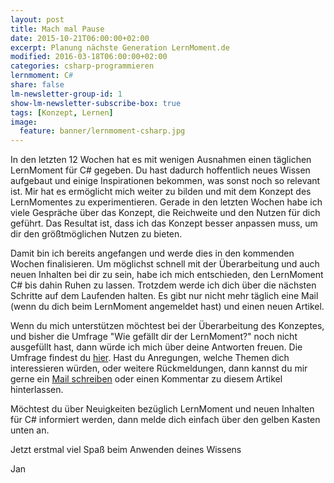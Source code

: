 ```yaml
---
layout: post
title: Mach mal Pause
date: 2015-10-21T06:00:00+02:00
excerpt: Planung nächste Generation LernMoment.de
modified: 2016-03-18T06:00:00+02:00
categories: csharp-programmieren
lernmoment: C#
share: false
lm-newsletter-group-id: 1
show-lm-newsletter-subscribe-box: true
tags: [Konzept, Lernen]
image:
  feature: banner/lernmoment-csharp.jpg
---
```


In den letzten 12 Wochen hat es mit wenigen Ausnahmen einen täglichen LernMoment für C# gegeben. Du hast dadurch hoffentlich neues Wissen aufgebaut und einige Inspirationen bekommen, was sonst noch so relevant ist. Mir hat es ermöglicht mich weiter zu bilden und mit dem Konzept des LernMomentes zu experimentieren. Gerade in den letzten Wochen habe ich viele Gespräche über das Konzept, die Reichweite und den Nutzen für dich geführt. Das Resultat ist, dass ich das Konzept besser anpassen muss, um dir den größtmöglichen Nutzen zu bieten.

Damit bin ich bereits angefangen und werde dies in den kommenden Wochen finalisieren. Um möglichst schnell mit der Überarbeitung und auch neuen Inhalten bei dir zu sein, habe ich mich entschieden, den LernMoment C# bis dahin Ruhen zu lassen. Trotzdem werde ich dich über die nächsten Schritte auf dem Laufenden halten. Es gibt nur nicht mehr täglich eine Mail (wenn du dich beim LernMoment angemeldet hast) und einen neuen Artikel.

Wenn du mich unterstützen möchtest bei der Überarbeitung des Konzeptes, und bisher die Umfrage "Wie gefällt dir der LernMoment?" noch nicht ausgefüllt hast, dann würde ich mich über deine Antworten freuen. Die Umfrage findest du [hier](https://docs.google.com/forms/d/e/1FAIpQLScaV1c1kjKCKxvpE0dWi74wYtasxt35zCPaEd0bbuUjXhzzyA/viewform?usp=send_form). Hast du Anregungen, welche Themen dich interessieren würden, oder weitere Rückmeldungen, dann kannst du mir gerne ein [Mail schreiben](mailto:jan@lernmoment.de) oder einen Kommentar zu diesem Artikel hinterlassen.

Möchtest du über Neuigkeiten bezüglich LernMoment und neuen Inhalten für C# informiert werden, dann melde dich einfach über den gelben Kasten unten an.

Jetzt erstmal viel Spaß beim Anwenden deines Wissens

Jan

